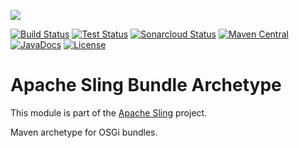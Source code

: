 [<img src="https://sling.apache.org/res/logos/sling.png"/>](https://sling.apache.org)

 [![Build Status](https://ci-builds.apache.org/job/Sling/job/modules/job/sling-bundle-archetype/job/master/badge/icon)](https://ci-builds.apache.org/job/Sling/job/modules/job/sling-bundle-archetype/job/master/) [![Test Status](https://img.shields.io/jenkins/tests.svg?jobUrl=https://ci-builds.apache.org/job/Sling/job/modules/job/sling-bundle-archetype/job/master/)](https://ci-builds.apache.org/job/Sling/job/modules/job/sling-bundle-archetype/job/master/test/?width=800&height=600) [![Sonarcloud Status](https://sonarcloud.io/api/project_badges/measure?project=apache_sling-bundle-archetype&metric=alert_status)](https://sonarcloud.io/dashboard?id=apache_sling-bundle-archetype) [![Maven Central](https://maven-badges.herokuapp.com/maven-central/org.apache.sling/sling-bundle-archetype/badge.svg)](https://search.maven.org/#search%7Cga%7C1%7Cg%3A%22org.apache.sling%22%20a%3A%22sling-bundle-archetype%22) [![JavaDocs](https://www.javadoc.io/badge/org.apache.sling/sling-bundle-archetype.svg)](https://www.javadoc.io/doc/org.apache.sling/sling-bundle-archetype) [![License](https://img.shields.io/badge/License-Apache%202.0-blue.svg)](https://www.apache.org/licenses/LICENSE-2.0)

# Apache Sling Bundle Archetype

This module is part of the [Apache Sling](https://sling.apache.org) project.

Maven archetype for OSGi bundles.
